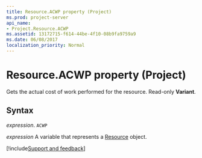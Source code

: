 ```yaml
---
title: Resource.ACWP property (Project)
ms.prod: project-server
api_name:
- Project.Resource.ACWP
ms.assetid: 13172715-f614-44be-4f10-08b9fa9759a9
ms.date: 06/08/2017
localization_priority: Normal
---
```



# Resource.ACWP property (Project)

Gets the actual cost of work performed for the resource. Read-only  **Variant**.


## Syntax

_expression_. `ACWP`

_expression_ A variable that represents a [Resource](./Project.Resource.md) object.

[!include[Support and feedback](~/includes/feedback-boilerplate.md)]